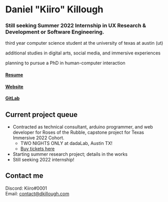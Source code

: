 # Daniel "Kiiro" Killough

### Still seeking Summer 2022 Internship in UX Research & Development or Software Engineering.

third year computer science student at the university of texas at austin (ut)

additional studies in digital arts, social media, and immersive experiences

planning to pursue a PhD in human-computer interaction

#### [Resume](https://drive.google.com/file/d/1JYGRptAwt9lruqEAUmvH7hZSloeio6OW/view)
#### [Website](https://dkillough.com/)
#### [GitLab](https://gitlab.com/dkillough)

## Current project queue
- Contracted as technical consultant, arduino programmer, and web developer for Roses of the Rubble, capstone project for Texas Immersive 2022 Cohort.
  - TWO NIGHTS ONLY at dadaLab, Austin TX!
  - [Buy tickets here](https://www.eventbrite.com/e/roses-of-the-rubble-txi-showcase-tickets-317199270557)
- Starting summer research project; details in the works
- Still seeking 2022 internship!

## Contact me

Discord: Kiiro#0001\
Email: contact@dkillough.com
